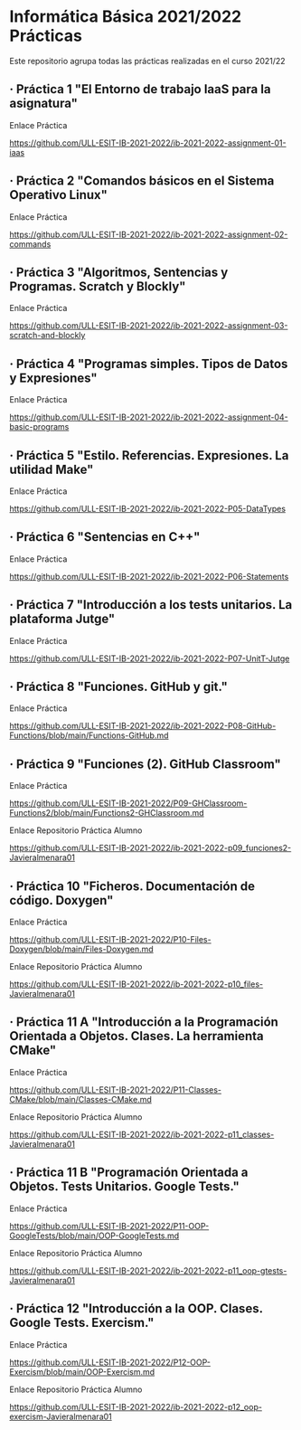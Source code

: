 # **Informática Básica 2021/2022 Prácticas**
<p> Este repositorio agrupa todas las prácticas realizadas en el curso 2021/22 </p>

## · Práctica 1 "El Entorno de trabajo IaaS para la asignatura"   
  Enlace Práctica
  
  https://github.com/ULL-ESIT-IB-2021-2022/ib-2021-2022-assignment-01-iaas

## · Práctica 2 "Comandos básicos en el Sistema Operativo Linux"
  Enlace Práctica
  
  https://github.com/ULL-ESIT-IB-2021-2022/ib-2021-2022-assignment-02-commands

## · Práctica 3 "Algoritmos, Sentencias y Programas. Scratch y Blockly"
  Enlace Práctica
  
  https://github.com/ULL-ESIT-IB-2021-2022/ib-2021-2022-assignment-03-scratch-and-blockly

## · Práctica 4 "Programas simples. Tipos de Datos y Expresiones"
  Enlace Práctica
  
  https://github.com/ULL-ESIT-IB-2021-2022/ib-2021-2022-assignment-04-basic-programs

## · Práctica 5 "Estilo. Referencias. Expresiones. La utilidad Make"
  Enlace Práctica
  
  https://github.com/ULL-ESIT-IB-2021-2022/ib-2021-2022-P05-DataTypes

## · Práctica 6 "Sentencias en C++"
  Enlace Práctica
  
  https://github.com/ULL-ESIT-IB-2021-2022/ib-2021-2022-P06-Statements

## · Práctica 7 "Introducción a los tests unitarios. La plataforma Jutge"
  Enlace Práctica
  
  https://github.com/ULL-ESIT-IB-2021-2022/ib-2021-2022-P07-UnitT-Jutge

## · Práctica 8 "Funciones. GitHub y git."
  Enlace Práctica
  
  https://github.com/ULL-ESIT-IB-2021-2022/ib-2021-2022-P08-GitHub-Functions/blob/main/Functions-GitHub.md

## · Práctica 9 "Funciones (2). GitHub Classroom"
  Enlace Práctica
  
  https://github.com/ULL-ESIT-IB-2021-2022/P09-GHClassroom-Functions2/blob/main/Functions2-GHClassroom.md
  
  Enlace Repositorio Práctica Alumno
  
  https://github.com/ULL-ESIT-IB-2021-2022/ib-2021-2022-p09_funciones2-Javieralmenara01

## · Práctica 10 "Ficheros. Documentación de código. Doxygen"
  Enlace Práctica
  
  https://github.com/ULL-ESIT-IB-2021-2022/P10-Files-Doxygen/blob/main/Files-Doxygen.md
  
  Enlace Repositorio Práctica Alumno
  
  https://github.com/ULL-ESIT-IB-2021-2022/ib-2021-2022-p10_files-Javieralmenara01

## · Práctica 11 A "Introducción a la Programación Orientada a Objetos. Clases. La herramienta CMake"
  Enlace Práctica
  
  https://github.com/ULL-ESIT-IB-2021-2022/P11-Classes-CMake/blob/main/Classes-CMake.md
  
  Enlace Repositorio Práctica Alumno
  
  https://github.com/ULL-ESIT-IB-2021-2022/ib-2021-2022-p11_classes-Javieralmenara01

## · Práctica 11 B "Programación Orientada a Objetos. Tests Unitarios. Google Tests."
  Enlace Práctica
  
  https://github.com/ULL-ESIT-IB-2021-2022/P11-OOP-GoogleTests/blob/main/OOP-GoogleTests.md
  
  Enlace Repositorio Práctica Alumno
  
  https://github.com/ULL-ESIT-IB-2021-2022/ib-2021-2022-p11_oop-gtests-Javieralmenara01

## · Práctica 12 "Introducción a la OOP. Clases. Google Tests. Exercism."
  Enlace Práctica
  
  https://github.com/ULL-ESIT-IB-2021-2022/P12-OOP-Exercism/blob/main/OOP-Exercism.md
  
  Enlace Repositorio Práctica Alumno
  
  https://github.com/ULL-ESIT-IB-2021-2022/ib-2021-2022-p12_oop-exercism-Javieralmenara01
